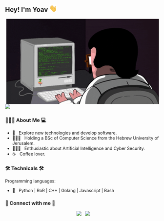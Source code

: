 <h2> Hey! I'm Yoav <img src="https://github.com/norbit8/norbit8/blob/master/hello.gif" width="25"></h2>
<img align="right" alt="GIF" src="https://github.com/norbit8/norbit8/blob/master/coding.gif" width="500"/>

![](https://komarev.com/ghpvc/?username=norbit8&color=dc143c)

<h3>👨🏼‍💻 About Me 💻</h3>

- 🤔 &nbsp; Explore new technologies and develop software.
- 👨🏼‍🎓 &nbsp; Holding a BSc of Computer Science from the Hebrew University of Jerusalem.
- 🧙🏼‍♂️ &nbsp; Enthusiastic about Artificial Intelligence and Cyber Security.
- ☕ &nbsp; Coffee lover.

<h3>🛠 Technicals 🛠</h3>
Programming languages:

- 🔧 &nbsp; Python | RoR | C++ | Golang | Javascript | Bash

<h3> 🤝 Connect with me 🤝 </h3>

<p align="center">
&nbsp; <a href="https://www.linkedin.com/in/yoav-levy/" target="_blank" rel="noopener noreferrer"><img src="https://img.icons8.com/plasticine/100/000000/linkedin.png" width="50" /></a>
&nbsp; <a href="mailto:yoavlevy95@gmail.com" target="_blank" rel="noopener noreferrer"><img src="https://img.icons8.com/plasticine/100/000000/gmail.png"  width="50" /></a>
</p>
